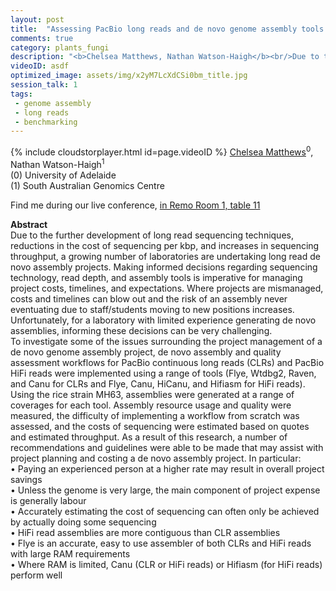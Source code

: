 ```yaml
---
layout: post
title:  "Assessing PacBio long reads and de novo genome assembly tools for useability and suitability to applications where resources are limited."
comments: true
category: plants_fungi
description: "<b>Chelsea Matthews, Nathan Watson-Haigh</b><br/>Due to the further development of long read sequen..."
videoID: asdf
optimized_image: assets/img/x2yM7LcXdCSi0bm_title.jpg
session_talk: 1
tags:
 - genome assembly
 - long reads
 - benchmarking
---
```

{% include cloudstorplayer.html id=page.videoID %}
<u>Chelsea Matthews</u><sup>0</sup>, Nathan Watson-Haigh<sup>1</sup><br/>
\(0\) University of Adelaide<br/>
\(1\) South Australian Genomics Centre

Find me during our live conference, [in Remo Room 1, table 11](https://remo.co)

<b>Abstract</b><br/>
Due to the further development of long read sequencing techniques, reductions in the cost of sequencing per kbp, and increases in sequencing throughput, a growing number of laboratories are undertaking long read de novo assembly projects. Making informed decisions regarding sequencing technology, read depth, and assembly tools is imperative for managing project costs, timelines, and expectations. Where projects are mismanaged, costs and timelines can blow out and the risk of an assembly never eventuating due to staff/students moving to new positions increases. Unfortunately, for a laboratory with limited experience generating de novo assemblies, informing these decisions can be very challenging.<br/>To investigate some of the issues surrounding the project management of a de novo genome assembly project, de novo assembly and quality assessment workflows for PacBio continuous long reads \(CLRs\) and PacBio HiFi reads were implemented using a range of tools \(Flye, Wtdbg2, Raven, and Canu for CLRs and Flye, Canu, HiCanu, and Hifiasm for HiFi reads\). Using the rice strain MH63, assemblies were generated at a range of coverages for each tool. Assembly resource usage and quality were measured, the difficulty of implementing a workflow from scratch was assessed, and the costs of sequencing were estimated based on quotes and estimated throughput. As a result of this research, a number of recommendations and guidelines were able to be made that may assist with project planning and costing a de novo assembly project. In particular:<br/>• Paying an experienced person at a higher rate may result in overall project savings<br/>• Unless the genome is very large, the main component of project expense is generally labour<br/>• Accurately estimating the cost of sequencing can often only be achieved by actually doing some sequencing<br/>• HiFi read assemblies are more contiguous than CLR assemblies<br/>• Flye is an accurate, easy to use assembler of both CLRs and HiFi reads with large RAM requirements<br/>• Where RAM is limited, Canu \(CLR or HiFi reads\) or Hifiasm \(for HiFi reads\) perform well
